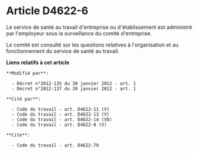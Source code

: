 # Article D4622-6

Le service de santé au travail d'entreprise ou d'établissement est administré  par l'employeur sous la surveillance du comité
d'entreprise. 

Le comité est consulté sur les questions relatives à l'organisation  et au fonctionnement du service de santé au travail.

**Liens relatifs à cet article**

	**Modifié par**:

	  - Décret n°2012-135 du 30 janvier 2012 - art. 1
	  - Décret n°2012-137 du 30 janvier 2012 - art. 1

	**Cité par**:

	  - Code du travail - art. D4622-11 (V)
	  - Code du travail - art. D4622-13 (V)
	  - Code du travail - art. D4622-14 (VD)
	  - Code du travail - art. D4622-8 (V)

	**Cite**:

	  - Code du travail - art. D4622-70

